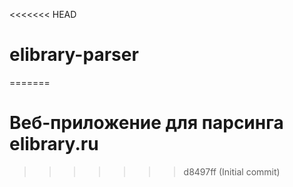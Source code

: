 <<<<<<< HEAD
# elibrary-parser
=======
# Веб-приложение для парсинга elibrary.ru
>>>>>>> d8497ff (Initial commit)
